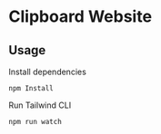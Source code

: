 # Clipboard Website

## Usage

Install dependencies

```
npm Install
```

Run Tailwind CLI

```
npm run watch
```